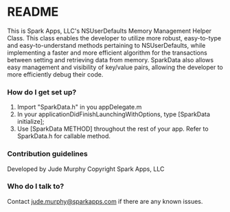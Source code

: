 # README #

This is Spark Apps, LLC's NSUserDefaults Memory Management Helper Class. This class enables the developer to utilize more robust, easy-to-type and easy-to-understand methods pertaining to NSUserDefaults, while implementing a faster and more efficient algorithm for the transactions between setting and retrieving data from memory. SparkData also allows easy management and visibility of key/value pairs, allowing the developer to more efficiently debug their code.

### How do I get set up? ###

1. Import "SparkData.h" in you appDelegate.m
2. In your applicationDidFinishLaunchingWithOptions, type [SparkData initialize];
3. Use [SparkData METHOD] throughout the rest of your app. Refer to SparkData.h for callable method.

### Contribution guidelines ###

Developed by Jude Murphy
Copyright Spark Apps, LLC

### Who do I talk to? ###

Contact jude.murphy@sparkapps.com if there are any known issues.